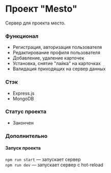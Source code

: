 # Проект "Mesto"
Сервер для проекта место.

### Функционал
- Регистрация, авторизация пользователя
- Редактирование профиля пользователя
- Добавление, удаление карточек
- Установка, снятие "лайка" на карточках
- Валидация приходящих на сервер данных

### Стэк
- Express.js 
- MongoDB

### Статус проекта
- Закончен

### Дополнительно
#### Запуск проекта

`npm run start` — запускает сервер   
`npm run dev` — запускает сервер с hot-reload
